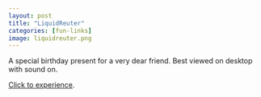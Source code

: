 ```yaml
---
layout: post
title: "LiquidReuter"
categories: [fun-links]
image: liquidreuter.png
---
```


A special birthday present for a very dear friend.
Best viewed on desktop with sound on. 

[Click to experience](https://liquidreuter.herokuapp.com).
